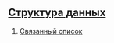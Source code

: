 ## [Структура данных](Структура%20данных/)

1. [Связанный список](1.%20Связанный%20список/README.md)
